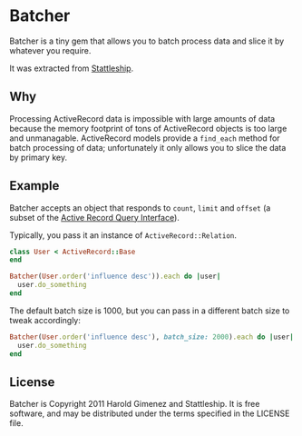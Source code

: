 Batcher
======

Batcher is a tiny gem that allows you to batch process data and slice it by whatever you require.

It was extracted from [Stattleship](http://stattleship.com).

Why
---

Processing ActiveRecord data is impossible with large amounts of data because the memory footprint of tons of ActiveRecord objects is too large and unmanagable. ActiveRecord models provide a `find_each` method for batch processing of data; unfortunately it only allows you to slice the data by primary key.

Example
-------

Batcher accepts an object that responds to `count`, `limit` and `offset` (a subset of the [Active Record Query Interface](http://guides.rubyonrails.org/active_record_querying.html)).

Typically, you pass it an instance of `ActiveRecord::Relation`.

```ruby
class User < ActiveRecord::Base
end

Batcher(User.order('influence desc')).each do |user|
  user.do_something
end
```

The default batch size is 1000, but you can pass in a different batch size to tweak accordingly:

```ruby
Batcher(User.order('influence desc'), batch_size: 2000).each do |user|
  user.do_something
end
```

License
-------

Batcher is Copyright 2011 Harold Gimenez and Stattleship. It is free software, and may be distributed under the terms specified in the LICENSE file.
